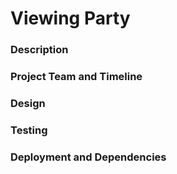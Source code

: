 # Viewing Party

### Description

### Project Team and Timeline

### Design

### Testing

### Deployment and Dependencies
